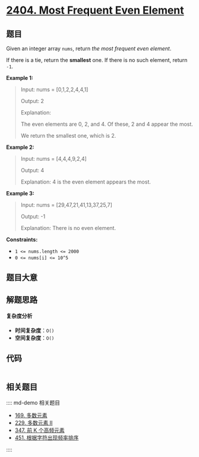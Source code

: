 # [2404. Most Frequent Even Element](https://leetcode.com/problems/most-frequent-even-element/)

## 题目

Given an integer array `nums`, return _the most frequent even element_.

If there is a tie, return the **smallest** one. If there is no such element,
return `-1`.

**Example 1:**

> Input: nums = [0,1,2,2,4,4,1]
>
> Output: 2
>
> Explanation:
>
> The even elements are 0, 2, and 4. Of these, 2 and 4 appear the most.
>
> We return the smallest one, which is 2.

**Example 2:**

> Input: nums = [4,4,4,9,2,4]
>
> Output: 4
>
> Explanation: 4 is the even element appears the most.

**Example 3:**

> Input: nums = [29,47,21,41,13,37,25,7]
>
> Output: -1
>
> Explanation: There is no even element.

**Constraints:**

- `1 <= nums.length <= 2000`
- `0 <= nums[i] <= 10^5`

## 题目大意

## 解题思路

#### 复杂度分析

- **时间复杂度**：`O()`
- **空间复杂度**：`O()`

## 代码

```javascript

```

## 相关题目

:::: md-demo 相关题目

- [169. 多数元素](./0169.md)
- [229. 多数元素 II](https://leetcode.com/problems/majority-element-ii)
- [347. 前 K 个高频元素](https://leetcode.com/problems/top-k-frequent-elements)
- [451. 根据字符出现频率排序](https://leetcode.com/problems/sort-characters-by-frequency)

::::
